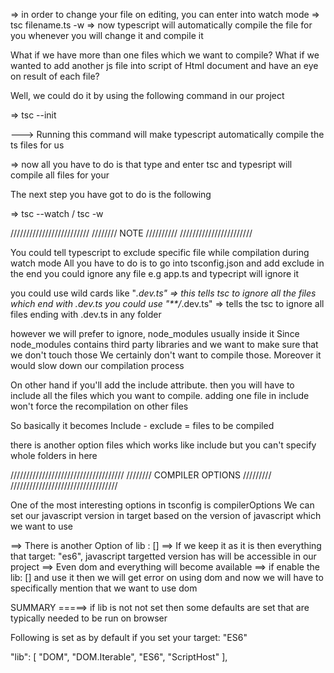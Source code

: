 => in order to change your file on editing, you can enter into watch mode
=> tsc filename.ts -w
=> now typescript will automatically compile the file for you whenever you will change it and compile it


What if we have more than one files which we want to compile?
What if we wanted to add another js file into script of Html document and have an eye on result of each file?

Well, we could do it by using the following command in our project 

=> tsc --init

---> Running this command will make typescript automatically compile the ts files for us

=> now all you have to do is that type and enter tsc and typesript will compile all files for your

The next step you have got to do is the following

=> tsc --watch / tsc -w


/////////////////////////
//////// NOTE //////////
///////////////////////

You could tell typescript to exclude specific file while compilation during watch mode
All you have to do is to go into tsconfig.json and add exclude in the end
you could ignore any file e.g app.ts and typecript will ignore it

you could use wild cards like "*.dev.ts" => this tells tsc to ignore all the files which end with .dev.ts 
you could use "**/*.dev.ts" => tells the tsc to ignore all files ending with .dev.ts in any folder

however we will prefer to ignore, node_modules usually inside it
Since node_modules contains third party libraries and we want to make sure that we don't touch those 
We certainly don't want to compile those. Moreover it would slow down our compilation process


On other hand if you'll add the include attribute.
then you will have to include all the files which you want to compile.
adding one file in include won't force the recompilation on other files

So basically it becomes Include - exclude = files to be compiled

there is another option files which works like include but you can't specify whole folders in here



////////////////////////////////////
//////// COMPILER OPTIONS /////////
//////////////////////////////////


One of the most interesting options in tsconfig is compilerOptions
We can set our javascript version in target based on the version of javascript which we want to use

==> There is another Option of lib : []
==> If we keep it as it is then everything that target: "es6", javascript targetted version has will be accessible in our project
==> Even dom and everything will become available
==> if enable the lib: [] and use it then we will get error on using dom and now we will have to specifically mention that we want to use dom


SUMMARY =====> if lib is not not set then some defaults are set that are typically needed to be run on browser

Following is set as by default if you set your target: "ES6"

"lib": [
  "DOM",
  "DOM.Iterable",
  "ES6",
  "ScriptHost"
], 

